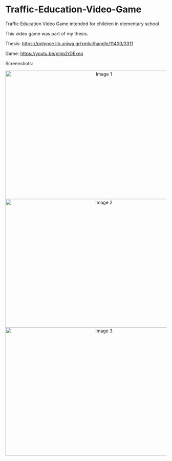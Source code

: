 # Traffic-Education-Video-Game
Traffic Education Video Game intended for children in elementary school

This video game was part of my thesis.

Thesis:
https://polynoe.lib.uniwa.gr/xmlui/handle/11400/3311

Game:
https://youtu.be/pInp2rDExno

Screenshots: <br>
<div align="center">
  <img src="https://github.com/josezapiz/Traffic-Education-Video-Game/assets/101471178/162270a3-82ab-421a-b2e1-7b810cecd054" width="600" height="400" alt="Image 1">
  <img src="https://github.com/josezapiz/Traffic-Education-Video-Game/assets/101471178/8332d29b-ad56-49ff-ab7f-c9bf09cacb82" width="600" height="400" alt="Image 2">
  <img src="https://github.com/josezapiz/Traffic-Education-Video-Game/assets/101471178/e0f06f39-3997-4f0b-bfe1-c4693d9a0520" width="600" height="400" alt="Image 3">
</div>
